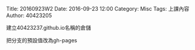 Title: 20160923W2
Date: 2016-09-23 12:00
Category: Misc
Tags: 上課內容
Author: 40423205
<!-- PELICAN_END_SUMMARY -->
<p>建立40423237.github.io名稱的倉儲</p>

<p>把分支的預設值改為gh-pages</p>

<p></p>
